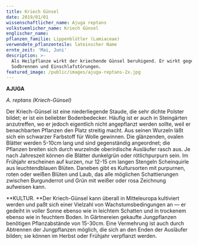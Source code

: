 ```yaml
---
title: Kriech Günsel
date: 2019/01/01
wissenschaftlicher_name: Ajuga reptans
volkstuemlicher_name: Kriech Günsel
englischer_name: 
pflanzen_familie: Lippenblütler (Lamiaceae)
verwendete_pflanzenteile: lateinscher Name
ernte_zeit: 'Mai, Juni'
description: >-
  Als Heilpflanze wirkt der kriechende Günsel beruhigend. Er wirkt gegen
  Sodbrennen und Einschlafstörungen.
featured_image: /public/images/ajuga-reptans-2x.jpg
---
```

**AJUGA**

_A. reptans (Kriech-Günsel)_

Der Kriech-Günsel ist eine niederliegende Staude, die sehr dichte Polster bildet; er ist ein beliebter Bodenbedecker. Häufig ist er auch in Steingärten anzutreffen, wo er jedoch eigentlich nicht angepflanzt werden sollte, weil er benachbarten Pflanzen den Platz streitig macht. Aus seinen Wurzeln läßt sich ein schwarzer Farbstoff für Wolle gewinnen. Die glänzenden, ovalen Blätter werden 5-10cm lang und sind gegenständig angeordnet; die Pflanzen breiten sich durch wurzelnde oberirdische Ausläufer rasch aus. Je nach Jahreszeit können die Blätter dunkelgrün oder rötlichpurpurn sein. Im Frühjahr erscheinen auf kurzen, nur 12-15 cm langen Stengeln Scheinquirle aus leuchtendblauen Blüten. Daneben gibt es Kultursorten mit purpurnen, roten oder weißen Blüten und Laub, das alle möglichen Schattierungen zwischen Burgunderrot und Grün mit weißer oder rosa Zeichnung aufweisen kann.   



**KULTUR. **Der Kriech-Günsel kann überall in Mitteleuropa kultiviert werden und paßt sich einer Vielzahl von Wachstumsbedingungen an — er gedeiht in voller Sonne ebenso wie in leichtem Schatten und in trockenem ebenso wie in feuchtem Boden. In Gärtnereien gekaufte Jungpflanzen benötigen Pflanzabstände von 15-30cm. Eine Vermehrung ist auch durch Abtrennen der Jungpflanzen möglich, die sich an den Enden der Ausläufer bilden; sie können im Herbst oder Frühjahr verpflanzt werden.
